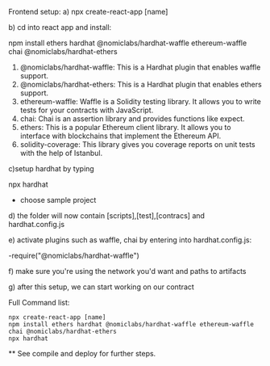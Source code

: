 Frontend setup:
a) npx create-react-app [name]

b) cd into react app and install: 
 
 npm install ethers hardhat @nomiclabs/hardhat-waffle ethereum-waffle chai @nomiclabs/hardhat-ethers
 
 1) @nomiclabs/hardhat-waffle: This is a Hardhat plugin that enables waffle support.
 2) @nomiclabs/hardhat-ethers: This is a Hardhat plugin that enables ethers support.
 3) ethereum-waffle: Waffle is a Solidity testing library. It allows you to write tests for your contracts with JavaScript.
 4) chai: Chai is an assertion library and provides functions like expect.
 5) ethers: This is a popular Ethereum client library. It allows you to interface with blockchains that implement the Ethereum API.
 6) solidity-coverage: This library gives you coverage reports on unit tests with the help of Istanbul.


c)setup hardhat by typing
  
  npx hardhat
- choose sample project


d) the folder will now contain [scripts],[test],[contracs] and hardhat.config.js

e) activate plugins such as waffle, chai by entering into hardhat.config.js:
 
 -require("@nomiclabs/hardhat-waffle")
 
f) make sure you're using the network you'd want and paths to artifacts

g) after this setup, we can start working on our contract

Full Command list:
````
npx create-react-app [name]
npm install ethers hardhat @nomiclabs/hardhat-waffle ethereum-waffle chai @nomiclabs/hardhat-ethers
npx hardhat
````
** See compile and deploy for further steps.

